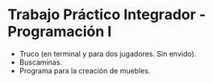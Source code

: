# Trabajo Práctico Integrador - Programación I
* Truco (en terminal y para dos jugadores. Sin envido).
* Buscaminas.
* Programa para la creación de muebles.
